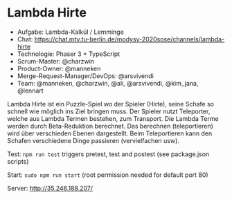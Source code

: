 # Lambda Hirte

* Aufgabe: Lambda-Kalkül / Lemminge
* Chat: https://chat.mtv.tu-berlin.de/modysy-2020sose/channels/lambda-hirte
* Technologie: Phaser 3 + TypeScript
* Scrum-Master: @charzwin
* Product-Owner: @manneken
* Merge-Request-Manager/DevOps: @arsvivendi
* Team: @manneken, @charzwin, @ali, @arsvivendi, @kim_jana, @lennart

Lambda Hirte ist ein Puzzle-Spiel wo der Spieler (Hirte), seine Schafe so schnell wie möglich ins Ziel bringen muss. 
Der Spieler nutzt Teleporter, welche aus Lambda Termen bestehen, zum Transport. Die Lambda Terme werden durch Beta-Reduktion berechnet.
Das berechnen (teleportieren) wird über verschieden Ebenen dargestellt. Beim Teleportieren kann den Schafen verschiedene Dinge passieren (vervielfachen usw).

Test:
`npm run test` triggers pretest, test and postest (see package.json scripts)

Start:
`sudo npm run start` (root permission needed for default port 80)

Server:
http://35.246.188.207/
